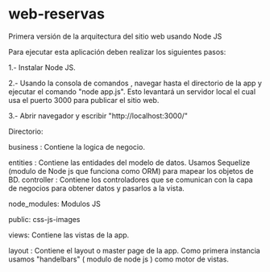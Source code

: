 # web-reservas
Primera versión de la arquitectura del sitio web usando Node JS

Para ejecutar esta aplicación deben realizar los siguientes pasos:

1.- Instalar Node JS.

2.- Usando la consola de comandos , navegar hasta el directorio de la app y ejecutar el comando "node app.js". Esto levantará un servidor
local el cual usa el puerto 3000 para publicar el sitio web. 

3.- Abrir navegador y escribir "http://localhost:3000/"

Directorio:

business : Contiene la logica de negocio. 

entities : Contiene las entidades del modelo de datos. Usamos Sequelize (modulo de Node js que funciona como ORM) 
                 para mapear los objetos de BD. 
controller : Contiene los controladores que se comunican con la capa de negocios para obtener datos y pasarlos a la vista.

node_modules: Modulos JS

public: css-js-images

views: Contiene las vistas de la app. 

layout : Contiene el layout o master page de la app. Como primera instancia usamos "handelbars" ( modulo de node js ) como 
         motor de vistas.



                

